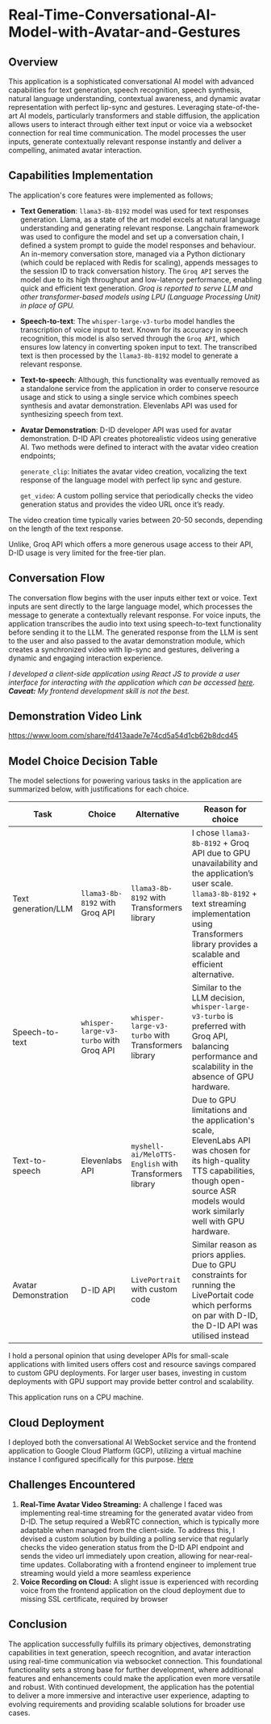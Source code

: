 # Real-Time-Conversational-AI-Model-with-Avatar-and-Gestures


## Overview

This application is a sophisticated conversational AI model with advanced capabilities for text generation, speech recognition, speech synthesis, natural language understanding, contextual awareness, and dynamic avatar representation with perfect lip-sync and gestures. Leveraging state-of-the-art AI models, particularly transformers and stable diffusion, the application allows users to interact through either text input or voice via a websocket connection for real time communication. The model processes the user inputs, generate contextually relevant response instantly and deliver a compelling, animated avatar interaction.

## Capabilities Implementation

The application's core features were implemented as follows;

* **Text Generation**: `llama3-8b-8192` model was used for text responses generation. Llama, as a state of the art model excels at natural language understanding and generating relevant response. Langchain framework was used to configure the model and set up a conversation chain, I defined a system prompt to guide the model responses and behaviour. An in-memory conversation store, managed via a Python dictionary (which could be replaced with Redis for scaling), appends messages to the session ID to track conversation history. The `Groq API` serves the model due to its high throughput and low-latency performance, enabling quick and efficient text generation. *Groq is reported to serve LLM and other transformer-based models using LPU (Language Processing Unit) in place of GPU.*
  
* **Speech-to-text**: The `whisper-large-v3-turbo` model handles the transcription of voice input to text. Known for its accuracy in speech recognition, this model is also served through the `Groq API`, which ensures low latency in converting spoken input to text. The transcribed text is then processed by the `llama3-8b-8192` model to generate a relevant response.

* **Text-to-speech**: Although, this functionality was eventually removed as a standalone service from the application in order to conserve resource usage and stick to using a single service which combines speech synthesis and avatar demonstration. Elevenlabs API was used for synthesizing speech from text.

* **Avatar Demonstration**: D-ID developer API was used for avatar demonstration. D-ID API creates photorealistic videos using generative AI. Two methods were defined to interact with the avatar video creation endpoints;

  `generate_clip`: Initiates the avatar video creation, vocalizing the text response of the language model with perfect lip sync and gesture. 

  `get_video`: A custom polling service that periodically checks the video generation status and provides the video URL once it’s ready. 


The video creation time typically varies between 20-50 seconds, depending on the length of the text response.

Unlike, Groq API which offers a more generous usage access to their API, D-ID usage is very limited for the free-tier plan.

## Conversation Flow

The conversation flow begins with the user inputs either text or voice. Text inputs are sent directly to the large language model, which processes the message to generate a contextually relevant response. For voice inputs, the application transcribes the audio into text using speech-to-text functionality before sending it to the LLM. The generated response from the LLM is sent to the user and also passed to the avatar demonstration module, which creates a synchronized video with lip-sync and gestures, delivering a dynamic and engaging interaction experience.

*I developed a client-side application using React JS to provide a user interface for interacting with the application which can be accessed [here](http://34.55.139.78/). **Caveat:** My frontend development skill is not the best.*

## Demonstration Video Link

https://www.loom.com/share/fd413aade7e74cd5a54d1cb62b8dcd45

## Model Choice Decision Table

The model selections for powering various tasks in the application are summarized below, with justifications for each choice.

| Task                       | Choice                                   | Alternative                                            | Reason for choice                               |
| -------------------------- |----------------------------------------  | ------------------------------------------------------ |-------------------------------------------------|
| Text generation/LLM        | `llama3-8b-8192` with Groq API           | `llama3-8b-8192` with Transformers library             | I chose `llama3-8b-8192` + Groq API due to GPU unavailability and the application’s user scale. `llama3-8b-8192` + text streaming implementation using Transformers library provides a scalable and efficient alternative.|
| Speech-to-text             | `whisper-large-v3-turbo` with Groq API   | `whisper-large-v3-turbo` with Transformers library     | Similar to the LLM decision, `whisper-large-v3-turbo` is preferred with Groq API, balancing performance and scalability in the absence of GPU hardware.
| Text-to-speech             | Elevenlabs API                           | `myshell-ai/MeloTTS-English` with Transformers library | Due to GPU limitations and the application's scale, ElevenLabs API was chosen for its high-quality TTS capabilities, though open-source ASR models would work similarly well with GPU hardware.
| Avatar Demonstration       | D-ID API                                 | `LivePortrait` with custom code                        | Similar reason as priors applies. Due to GPU constraints for running the LivePortait code which performs on par with D-ID, the D-ID API was utilised instead

I hold a personal opinion that using developer APIs for small-scale applications with limited users offers cost and resource savings compared to custom GPU deployments. For larger user bases, investing in custom deployments with GPU support may provide better control and scalability.

This application runs on a CPU machine.

## Cloud Deployment

I deployed both the conversational AI WebSocket service and the frontend application to Google Cloud Platform (GCP), utilizing a virtual machine instance I configured specifically for this purpose. [Here](http://34.55.139.78/)

## Challenges Encountered

1. **Real-Time Avatar Video Streaming:** A challenge I faced was implementing real-time streaming for the generated avatar video from D-ID. The setup required a WebRTC connection, which is typically more adaptable when managed from the client-side. To address this, I devised a custom solution by building a polling service that regularly checks the video generation status from the D-ID API endpoint and sends the video url immediately upon creation, allowing for near-real-time updates. Collaborating with a frontend engineer to implement true streaming would yield a more seamless experience
2. **Voice Recording on Cloud:** A slight issue is experienced with recording voice from the frontend application on the cloud deployment due to missing SSL certificate, required by browser

## Conclusion

The application successfully fulfills its primary objectives, demonstrating capabilities in text generation, speech recognition, and avatar interaction using real-time communication via websocket connection. This foundational functionality sets a strong base for further development, where additional features and enhancements could make the application even more versatile and robust. With continued development, the application has the potential to deliver a more immersive and interactive user experience, adapting to evolving requirements and providing scalable solutions for broader use cases.
